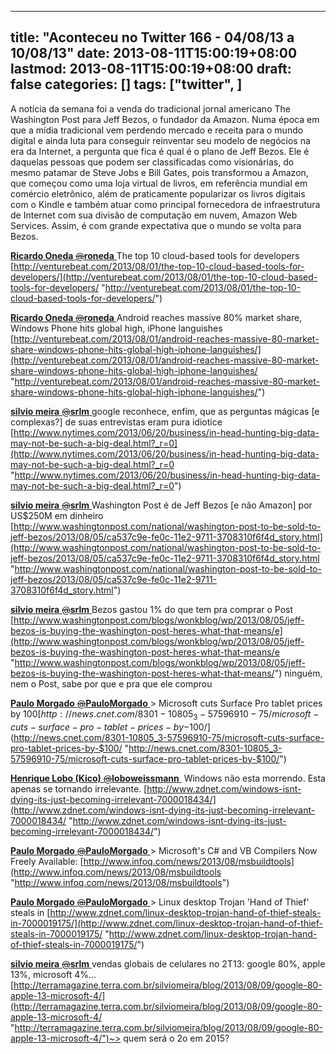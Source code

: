 
---
title: "Aconteceu no Twitter 166 - 04/08/13 a 10/08/13"
date: 2013-08-11T15:00:19+08:00
lastmod: 2013-08-11T15:00:19+08:00
draft: false
categories: []
tags: ["twitter", ]
---


A notícia da semana foi a venda do tradicional jornal americano The Washington Post para Jeff Bezos, o fundador da Amazon. Numa época em que a mídia tradicional vem perdendo mercado e receita para o mundo digital e ainda luta para conseguir reinventar seu modelo de negócios na era da Internet, a pergunta que fica é qual é o plano de Jeff Bezos. Ele é daquelas pessoas que podem ser classificadas como visionárias, do mesmo patamar de Steve Jobs e Bill Gates, pois transformou a Amazon, que começou como uma loja virtual de livros, em referência mundial em comércio eletrônico, além de praticamente popularizar os livros digitais com o Kindle e também atuar como principal fornecedora de infraestrutura de Internet com sua divisão de computação em nuvem, Amazon Web Services. Assim, é com grande expectativa que o mundo se volta para Bezos.   

[**Ricardo Oneda** ‏<s>@</s>**roneda** ](https://twitter.com/roneda) The top 10 cloud-based tools for developers [http://venturebeat.com/2013/08/01/the-top-10-cloud-based-tools-for-developers/](http://venturebeat.com/2013/08/01/the-top-10-cloud-based-tools-for-developers/ "http://venturebeat.com/2013/08/01/the-top-10-cloud-based-tools-for-developers/")   

[**Ricardo Oneda** ‏<s>@</s>**roneda** ](https://twitter.com/roneda) Android reaches massive 80% market share, Windows Phone hits global high, iPhone languishes [http://venturebeat.com/2013/08/01/android-reaches-massive-80-market-share-windows-phone-hits-global-high-iphone-languishes/](http://venturebeat.com/2013/08/01/android-reaches-massive-80-market-share-windows-phone-hits-global-high-iphone-languishes/ "http://venturebeat.com/2013/08/01/android-reaches-massive-80-market-share-windows-phone-hits-global-high-iphone-languishes/")   

[**silvio meira** ‏<s>@</s>**srlm** ](https://twitter.com/srlm) google reconhece, enfim, que as perguntas mágicas [e complexas?] de suas entrevistas eram pura idiotice [http://www.nytimes.com/2013/06/20/business/in-head-hunting-big-data-may-not-be-such-a-big-deal.html?_r=0](http://www.nytimes.com/2013/06/20/business/in-head-hunting-big-data-may-not-be-such-a-big-deal.html?_r=0 "http://www.nytimes.com/2013/06/20/business/in-head-hunting-big-data-may-not-be-such-a-big-deal.html?_r=0")   

[**silvio meira** ‏<s>@</s>**srlm** ](https://twitter.com/srlm) Washington Post é de Jeff Bezos [e não Amazon] por US$250M em dinheiro [http://www.washingtonpost.com/national/washington-post-to-be-sold-to-jeff-bezos/2013/08/05/ca537c9e-fe0c-11e2-9711-3708310f6f4d_story.html](http://www.washingtonpost.com/national/washington-post-to-be-sold-to-jeff-bezos/2013/08/05/ca537c9e-fe0c-11e2-9711-3708310f6f4d_story.html "http://www.washingtonpost.com/national/washington-post-to-be-sold-to-jeff-bezos/2013/08/05/ca537c9e-fe0c-11e2-9711-3708310f6f4d_story.html")   

[**silvio meira** ‏<s>@</s>**srlm** ](https://twitter.com/srlm) Bezos gastou 1% do que tem pra comprar o Post [http://www.washingtonpost.com/blogs/wonkblog/wp/2013/08/05/jeff-bezos-is-buying-the-washington-post-heres-what-that-means/e](http://www.washingtonpost.com/blogs/wonkblog/wp/2013/08/05/jeff-bezos-is-buying-the-washington-post-heres-what-that-means/e "http://www.washingtonpost.com/blogs/wonkblog/wp/2013/08/05/jeff-bezos-is-buying-the-washington-post-heres-what-that-means/") ninguém, nem o Post, sabe por que e pra que ele comprou   

[**Paulo Morgado** ‏<s>@</s>**PauloMorgado** ](https://twitter.com/PauloMorgado) > Microsoft cuts Surface Pro tablet prices by $100 [http://news.cnet.com/8301-10805_3-57596910-75/microsoft-cuts-surface-pro-tablet-prices-by-$100/](http://news.cnet.com/8301-10805_3-57596910-75/microsoft-cuts-surface-pro-tablet-prices-by-$100/ "http://news.cnet.com/8301-10805_3-57596910-75/microsoft-cuts-surface-pro-tablet-prices-by-$100/")   

[**Henrique Lobo (Kico)** ‏<s>@</s>**loboweissmann** ](https://twitter.com/loboweissmann) Windows não esta morrendo. Esta apenas se tornando irrelevante. [http://www.zdnet.com/windows-isnt-dying-its-just-becoming-irrelevant-7000018434/](http://www.zdnet.com/windows-isnt-dying-its-just-becoming-irrelevant-7000018434/ "http://www.zdnet.com/windows-isnt-dying-its-just-becoming-irrelevant-7000018434/")   

[**Paulo Morgado** ‏<s>@</s>**PauloMorgado** ](https://twitter.com/PauloMorgado) > Microsoft's C# and VB Compilers Now Freely Available: [http://www.infoq.com/news/2013/08/msbuildtools](http://www.infoq.com/news/2013/08/msbuildtools "http://www.infoq.com/news/2013/08/msbuildtools")   

[**Paulo Morgado** ‏<s>@</s>**PauloMorgado** ](https://twitter.com/PauloMorgado) > Linux desktop Trojan 'Hand of Thief' steals in [http://www.zdnet.com/linux-desktop-trojan-hand-of-thief-steals-in-7000019175/](http://www.zdnet.com/linux-desktop-trojan-hand-of-thief-steals-in-7000019175/ "http://www.zdnet.com/linux-desktop-trojan-hand-of-thief-steals-in-7000019175/")   

[**silvio meira** ‏<s>@</s>**srlm** ](https://twitter.com/srlm) vendas globais de celulares no 2T13: google 80%, apple 13%, microsoft 4%... [http://terramagazine.terra.com.br/silviomeira/blog/2013/08/09/google-80-apple-13-microsoft-4/](http://terramagazine.terra.com.br/silviomeira/blog/2013/08/09/google-80-apple-13-microsoft-4/ "http://terramagazine.terra.com.br/silviomeira/blog/2013/08/09/google-80-apple-13-microsoft-4/")~> quem será o 2o em 2015? 

